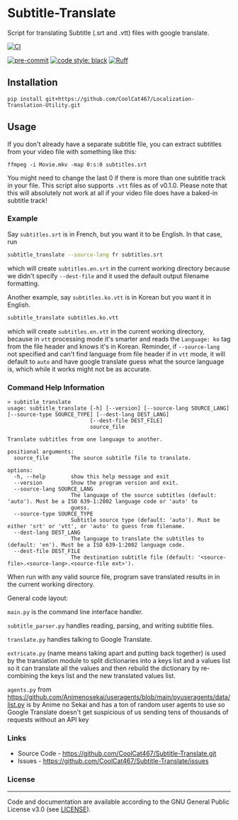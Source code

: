 # Subtitle-Translate
Script for translating Subtitle (.srt and .vtt) files with google translate.

[![CI](https://github.com/CoolCat467/Subtitle-Translate/actions/workflows/ci.yml/badge.svg)](https://github.com/CoolCat467/Subtitle-Translate/actions/workflows/ci.yml)
<!-- BADGIE TIME -->

[![pre-commit](https://img.shields.io/badge/pre--commit-enabled-brightgreen?logo=pre-commit)](https://github.com/pre-commit/pre-commit)
[![code style: black](https://img.shields.io/badge/code_style-black-000000.svg)](https://github.com/psf/black)
[![Ruff](https://img.shields.io/endpoint?url=https://raw.githubusercontent.com/astral-sh/ruff/main/assets/badge/v2.json)](https://github.com/astral-sh/ruff)

<!-- END BADGIE TIME -->

## Installation
```console
pip install git+https://github.com/CoolCat467/Localization-Translation-Utility.git
```

## Usage
If you don't already have a separate subtitle file, you can
extract subtitles from your video file with something like this:
```console
ffmpeg -i Movie.mkv -map 0:s:0 subtitles.srt
```
You might need to change the last 0 if there is more than one subtitle
track in your file.
This script also supports `.vtt` files as of v0.1.0.
Please note that this will absolutely not work at all if your video file
does have a baked-in subtitle track!

### Example
Say `subtitles.srt` is in French, but you want it to be English. In that case, run
```bash
subtitle_translate --source-lang fr subtitles.srt
```
which will create `subtitles.en.srt` in the current working directory because we didn't specify `--dest-file` and it used the default
output filename formatting.

Another example, say `subtitles.ko.vtt` is in Korean but you want it in English.
```bash
subtitle_translate subtitles.ko.vtt
```
which will create `subtitles.en.vtt` in the current working directory, because in `vtt` processing mode it's smarter and
reads the `Language: ko` tag from the file header and knows it's in Korean. Reminder, if `--source-lang` not specified and can't
find language from file header if in `vtt` mode, it will default to `auto` and have google translate guess what the source
language is, which while it works might not be as accurate.

### Command Help Information
```console
> subtitle_translate
usage: subtitle_translate [-h] [--version] [--source-lang SOURCE_LANG] [--source-type SOURCE_TYPE] [--dest-lang DEST_LANG]
                          [--dest-file DEST_FILE]
                          source_file

Translate subtitles from one language to another.

positional arguments:
  source_file       The source subtitle file to translate.

options:
  -h, --help        show this help message and exit
  --version         Show the program version and exit.
  --source-lang SOURCE_LANG
                    The language of the source subtitles (default: 'auto'). Must be a ISO 639-1:2002 language code or 'auto' to
                    guess.
  --source-type SOURCE_TYPE
                    Subtitle source type (default: 'auto'). Must be either 'srt' or 'vtt', or 'auto' to guess from filename.
  --dest-lang DEST_LANG
                    The language to translate the subtitles to (default: 'en'). Must be a ISO 639-1:2002 language code.
  --dest-file DEST_FILE
                    The destination subtitle file (default: '<source-file>.<source-lang>.<source-file ext>').
```

When run with any valid source file, program save translated results in <dest-file> in the current working directory.



General code layout:

`main.py` is the command line interface handler.

`subtitle_parser.py` handles reading, parsing, and writing subtitle files.

`translate.py` handles talking to Google Translate.

`extricate.py` (name means taking apart and putting back together) is used by the translation
module to split dictionaries into a keys list and a values list so it can translate all the
values and then rebuild the dictionary by re-combining the keys list and the new translated
values list.

`agents.py` from https://github.com/Animenosekai/useragents/blob/main/pyuseragents/data/list.py
is by Anime no Sekai and has a ton of random user agents to use so Google Translate
doesn't get suspicious of us sending tens of thousands of requests without an API key


### Links
* Source Code - https://github.com/CoolCat467/Subtitle-Translate.git
* Issues      - https://github.com/CoolCat467/Subtitle-Translate/issues

### License
-------
Code and documentation are available according to the GNU General Public License v3.0 (see [LICENSE](https://github.com/CoolCat467/Subtitle-Translate/blob/HEAD/LICENSE)).
